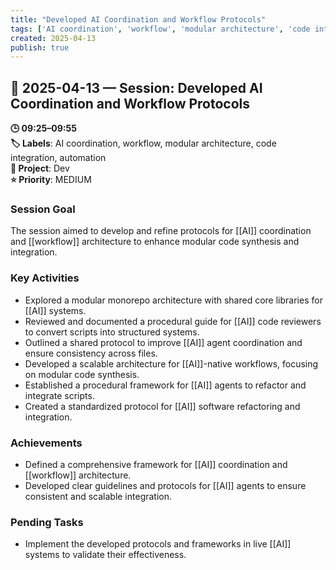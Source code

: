 ```yaml
---
title: "Developed AI Coordination and Workflow Protocols"
tags: ['AI coordination', 'workflow', 'modular architecture', 'code integration', 'automation']
created: 2025-04-13
publish: true
---
```


## 📅 2025-04-13 — Session: Developed AI Coordination and Workflow Protocols

**🕒 09:25–09:55**  
**🏷️ Labels**: AI coordination, workflow, modular architecture, code integration, automation  
**📂 Project**: Dev  
**⭐ Priority**: MEDIUM  


### Session Goal
The session aimed to develop and refine protocols for [[AI]] coordination and [[workflow]] architecture to enhance modular code synthesis and integration.

### Key Activities
- Explored a modular monorepo architecture with shared core libraries for [[AI]] systems.
- Reviewed and documented a procedural guide for [[AI]] code reviewers to convert scripts into structured systems.
- Outlined a shared protocol to improve [[AI]] agent coordination and ensure consistency across files.
- Developed a scalable architecture for [[AI]]-native workflows, focusing on modular code synthesis.
- Established a procedural framework for [[AI]] agents to refactor and integrate scripts.
- Created a standardized protocol for [[AI]] software refactoring and integration.

### Achievements
- Defined a comprehensive framework for [[AI]] coordination and [[workflow]] architecture.
- Developed clear guidelines and protocols for [[AI]] agents to ensure consistent and scalable integration.

### Pending Tasks
- Implement the developed protocols and frameworks in live [[AI]] systems to validate their effectiveness.
